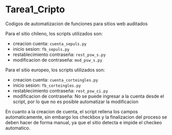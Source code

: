 # Tarea1_Cripto
Codigos de automatizacion de funciones para sitios web auditados

Para el sitio chileno, los scripts utilizados son:

* creacion cuenta: ```cuenta_sepuls.py```
* inicio sesion: ```fb_sepuls.py```
* restablecimiento contraseña: ```rest_psw_s.py```
* modificacion de contraseña: ```mod_psw_s.py```

Para el sitio europeo, los scripts utilizados son:

* creacion cuenta: ```cuenta_corteingles.py```
* inicio sesion: ```fb_corteingles.py```
* restablecimiento contraseña: ```rest_psw_ci.py```
* modificacion de contraseña: No se puede ingresar a la cuenta desde el script, por lo que no es posible automatizar la modificacion

En cuanto a la creacion de cuenta, el script rellena los campos automaticamente, sin embargo los checkbox y la finalizacion del proceso se deben hacer de forma manual, ya que el sitio detecta e impide el checkeo automatico.

